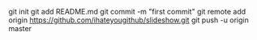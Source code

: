 git init
git add README.md
git commit -m "first commit"
git remote add origin https://github.com/ihateyougithub/slideshow.git
git push -u origin master